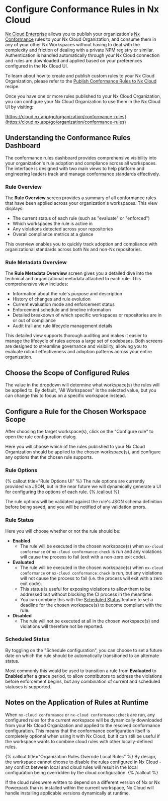 # Configure Conformance Rules in Nx Cloud

[Nx Cloud Enterprise](/enterprise) allows you to publish your organization's [Nx Conformance](/nx-enterprise/powerpack/conformance) rules to your Nx Cloud Organization, and consume them in any of your other Nx Workspaces without having to deal with the complexity and friction of dealing with a private NPM registry or similar. Authentication is handled automatically through your Nx Cloud connection and rules are downloaded and applied based on your preferences configured in the Nx Cloud UI.

To learn about how to create and publish custom rules to your Nx Cloud Organization, please refer to the [Publish Conformance Rules to Nx Cloud](/ci/recipes/enterprise/conformance/publish-conformance-rules-to-nx-cloud) recipe.

Once you have one or more rules published to your Nx Cloud Organization, you can configure your Nx Cloud Organization to use them in the Nx Cloud UI by visiting:

[https://cloud.nx.app/go/organization/conformance-rules](https://cloud.nx.app/go/organization/conformance-rules)

## Understanding the Conformance Rules Dashboard

The conformance rules dashboard provides comprehensive visibility into your organization's rule adoption and compliance across all workspaces. The interface is designed with two main views to help platform and engineering leaders track and manage conformance standards effectively.

### Rule Overview

The **Rule Overview** screen provides a summary of all conformance rules that have been applied across your organization's workspaces. This view displays:

- The current status of each rule (such as "evaluate" or "enforced")
- Which workspaces the rule is active in
- Any violations detected across your repositories
- Overall compliance metrics at a glance

This overview enables you to quickly track adoption and compliance with organizational standards across both Nx and non-Nx repositories.

### Rule Metadata Overview

The **Rule Metadata Overview** screen gives you a detailed dive into the technical and organizational metadata attached to each rule. This comprehensive view includes:

- Information about the rule's purpose and description
- History of changes and rule evolution
- Current evaluation mode and enforcement status
- Enforcement schedule and timeline information
- Detailed breakdown of which specific workspaces or repositories are in or out of compliance
- Audit trail and rule lifecycle management details

This detailed view supports thorough auditing and makes it easier to manage the lifecycle of rules across a large set of codebases. Both screens are designed to streamline governance and visibility, allowing you to evaluate rollout effectiveness and adoption patterns across your entire organization.

## Choose the Scope of Configured Rules

The value in the dropdown will determine what workspace(s) the rules will be applied to. By default, "All Workspaces" is the selected value, but you can change this to focus on a specific workspace instead.

## Configure a Rule for the Chosen Workspace Scope

After choosing the target workspace(s), click on the "Configure rule" to open the rule configuration dialog.

Here you will choose which of the rules published to your Nx Cloud Organization should be applied to the chosen workspace(s), and configure any options that the chosen rule supports.

### Rule Options

{% callout title="Rule Options UI" %}
The rule options are currently provided via JSON, but in the near future we will dynamically generate a UI for configuring the options of each rule.
{% /callout %}

The rule options will be validated against the rule's JSON schema definition before being saved, and you will be notified of any validation errors.

### Rule Status

Here you will choose whether or not the rule should be:

- **Enabled**
  - The rule will be executed in the chosen workspace(s) when `nx-cloud conformance` or `nx-cloud conformance:check` is run and any violations will cause the process to fail (exit with a non-zero exit code).
- **Evaluated**
  - The rule will be executed in the chosen workspace(s) when `nx-cloud conformance` or `nx-cloud conformance:check` is run, but any violations will not cause the process to fail (i.e. the process will exit with a zero exit code).
  - This status is useful for exposing violations to allow them to be addressed but without blocking the CI process in the meantime.
  - You can combine this with the [Scheduled Status](#scheduled-status) feature to set a deadline for the chosen workspace(s) to become compliant with the rule.
- **Disabled**
  - The rule will not be executed at all in the chosen workspace(s) and violations will therefore not be reported.

### Scheduled Status

By toggling on the "Schedule configuration", you can choose to set a future date on which the rule should be automatically transitioned to an alternate status.

Most commonly this would be used to transition a rule from **Evaluated** to **Enabled** after a grace period, to allow contributors to address the violations before enforcement begins, but any combination of current and scheduled statuses is supported.

## Notes on the Application of Rules at Runtime

When `nx-cloud conformance` or `nx-cloud conformance:check` are run, any configured rules for the current workspace will be dynamically downloaded from your Nx Cloud Organization and applied to the resolved conformance configuration. This means that the conformance configuration itself is completely optional when using it with Nx Cloud, but it can still be useful if the workspace wants to combine cloud rules with other locally-defined rules.

{% callout title="Organization Rules Override Local Rules" %}
By design, the workspace cannot choose to disable the rules configured in Nx Cloud - any conflict between local and cloud rules will result in the local configuration being overridden by the cloud configuration.
{% /callout %}

If the cloud rules were written to depend on a different version of Nx or Nx Powerpack than is installed within the current workspace, Nx Cloud will handle installing applicable versions dynamically at runtime.

